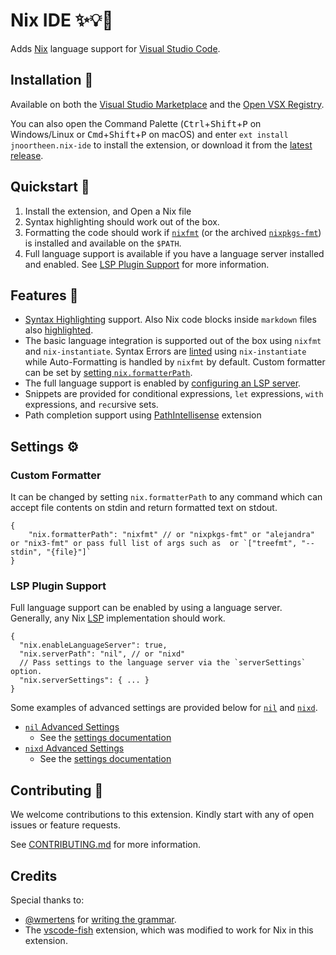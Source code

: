 # Nix IDE ✨💡🌟

Adds [Nix](https://nixos.org/) language support for [Visual Studio Code](https://code.visualstudio.com/).

## Installation 🔨

Available on both the [Visual Studio Marketplace](https://marketplace.visualstudio.com/items?itemName=jnoortheen.nix-ide) and the [Open VSX Registry](https://open-vsx.org/extension/jnoortheen/nix-ide).

You can also open the Command Palette (<kbd>Ctrl</kbd>+<kbd>Shift</kbd>+<kbd>P</kbd> on Windows/Linux or <kbd>Cmd</kbd>+<kbd>Shift</kbd>+<kbd>P</kbd> on macOS) and enter `ext install jnoortheen.nix-ide` to install the extension, or download it from the [latest release](https://github.com/nix-community/vscode-nix-ide/releases/latest).

## Quickstart 🚀

1. Install the extension, and Open a Nix file
1. Syntax highlighting should work out of the box.
1. Formatting the code should work if [`nixfmt`](https://github.com/NixOS/nixfmt) (or the archived [`nixpkgs-fmt`](https://github.com/nix-community/nixpkgs-fmt)) is installed and available on the `$PATH`.
1. Full language support is available if you have a language server installed and enabled. See [LSP Plugin Support](#lsp-plugin-support) for more information.

## Features 🎯

- [Syntax Highlighting](./images/docs/nix-syntax-highlight.png) support. Also Nix code blocks inside `markdown` files also [highlighted](./images/docs/md-embed-nix.png).
- The basic language integration is supported out of the box using `nixfmt` and `nix-instantiate`. Syntax Errors are [linted](./images/docs/linting.png) using `nix-instantiate` while Auto-Formatting is handled by `nixfmt` by default. Custom formatter can be set by [setting `nix.formatterPath`](#custom-formatter).
- The full language support is enabled by [configuring an LSP server](#lsp-plugin-support).
- Snippets are provided for conditional expressions, `let` expressions, `with` expressions, and `rec`ursive sets.
- Path completion support using [PathIntellisense](https://github.com/ChristianKohler/PathIntellisense) extension

## Settings ⚙️

### Custom Formatter

It can be changed by setting `nix.formatterPath` to any command which can accept file contents on stdin and return formatted text on stdout.

```json5
{
    "nix.formatterPath": "nixfmt" // or "nixpkgs-fmt" or "alejandra" or "nix3-fmt" or pass full list of args such as  or `["treefmt", "--stdin", "{file}"]`
}
```

### LSP Plugin Support

Full language support can be enabled by using a language server. Generally, any Nix [LSP](https://microsoft.github.io/language-server-protocol/) implementation should work.

```json5
{
  "nix.enableLanguageServer": true,
  "nix.serverPath": "nil", // or "nixd"
  // Pass settings to the language server via the `serverSettings` option.
  "nix.serverSettings": { ... }
}
```
Some examples of advanced settings are provided below for [`nil`](https://github.com/oxalica/nil) and [`nixd`](https://github.com/nix-community/nixd).

* [`nil` Advanced Settings](./docs/snippets/advanced-nil-settings.jsonc)
  * See the [settings documentation](https://github.com/oxalica/nil/blob/main/docs/configuration.md)
* [`nixd` Advanced Settings](./docs/snippets/advanced-nixd-settings.jsonc)
  * See the [settings documentation](https://github.com/nix-community/nixd/blob/main/nixd/docs/configuration.md)

## Contributing 💪

We welcome contributions to this extension. Kindly start with any of open issues or feature requests.

See [CONTRIBUTING.md](./CONTRIBUTING.md) for more information.

## Credits

Special thanks to:

- [@wmertens](https://github.com/wmertens) for [writing the grammar](https://github.com/wmertens/sublime-nix/blob/master/nix.tmLanguage).
- The [vscode-fish](https://github.com/bmalehorn/vscode-fish/) extension, which was modified to work for Nix in this extension.
